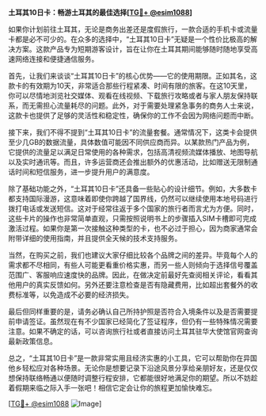 **土耳其10日卡：畅游土耳其的最佳选择[[TG💪+ @esim1088](https://t.me/s/esim1088)]**

如果你计划前往土耳其，无论是商务出差还是度假旅行，一款合适的手机卡或流量卡都是必不可少的。在众多的选择中，“土耳其10日卡”无疑是一个性价比极高的解决方案。这款产品专为短期游客设计，旨在让你在土耳其期间能够随时随地享受高速网络连接和便捷通信服务。

首先，让我们来谈谈“土耳其10日卡”的核心优势——它的使用期限。正如其名，这款卡的有效期为10天，非常适合那些行程紧凑、时间有限的旅客。在这10天里，你可以尽情地浏览社交媒体、观看在线视频、下载旅行攻略或者与家人朋友保持联系，而无需担心流量耗尽的问题。此外，对于需要处理紧急事务的商务人士来说，这款卡也提供了足够的灵活性和稳定性，确保你的工作不会因为网络问题而中断。

接下来，我们不得不提到“土耳其10日卡”的流量套餐。通常情况下，这类卡会提供至少几GB的数据流量，具体数值可能因不同供应商而异。以某款热门产品为例，它提供的流量足以满足日常使用的各种需求，包括高清视频流媒体播放、地图导航以及实时通讯等。而且，许多运营商还会推出额外的优惠活动，比如赠送无限制通话时间和短信服务，进一步提升用户的满意度。

除了基础功能之外，“土耳其10日卡”还具备一些贴心的设计细节。例如，大多数卡都支持国际漫游，这意味着即使你跨越了国界线，仍然可以继续使用本地号码进行拨打电话或发送短信。这对于经常往返于多个国家的旅行者而言尤为方便。同时，这些卡片的操作也非常简单直观，只需按照说明书上的步骤插入SIM卡槽即可完成激活过程。如果你是第一次接触这种类型的卡，也不必过于担心，因为商家通常会附带详细的使用指南，并且提供全天候的技术支持服务。

当然，在购买之前，我们也建议大家仔细比较各个品牌之间的差异。毕竟每个人的需求都不尽相同，有些人可能更看重价格实惠，而另一些人则倾向于选择信号覆盖范围广、客服响应速度快的品牌。因此，在做决定前最好先查阅相关评论，看看其他用户的真实反馈如何。另外还要注意检查是否有隐藏费用，比如超出套餐外的收费标准等，以免造成不必要的经济损失。

最后但同样重要的是，请务必确认自己所持护照是否符合入境条件以及是否需要提前申请签证。虽然现在有不少国家已经简化了签证程序，但仍有一些特殊情况需要注意。如果不确定的话，可以咨询旅行社或者直接访问土耳其驻华大使馆官网查询最新政策信息。

总之，“土耳其10日卡”是一款非常实用且经济实惠的小工具，它可以帮助你在异国他乡轻松应对各种场景。无论你是想要记录下沿途风景分享给亲朋好友，还是仅仅想保持联络畅通以便随时调整行程安排，它都能很好地满足你的期望。所以不妨趁着假期来临之际入手一张吧！相信它定会让你的旅程更加愉快难忘。

[[TG💪+ @esim1088](https://t.me/s/esim1088) ![Image](https://i.postimg.cc/4NQfJmqS/Snipaste-2025-05-13-00-14-12.png)]
